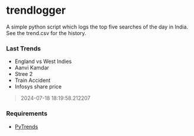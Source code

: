 # trendlogger
A simple python script which logs the top five searches of the day in India.<br>See the trend.csv for the history.<br>

<!-- Last Trends -->
### Last Trends
* England vs West Indies
* Aanvi Kamdar
* Stree 2
* Train Accident
* Infosys share price
> 2024-07-18 18:19:58.212207

<!-- Requirements -->
### Requirements
* [PyTrends](https://github.com/dreyco676/pytrends)
